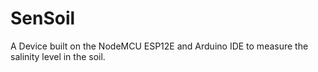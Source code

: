 # SenSoil
A Device built on the NodeMCU ESP12E and Arduino IDE to measure the salinity level in the soil.
